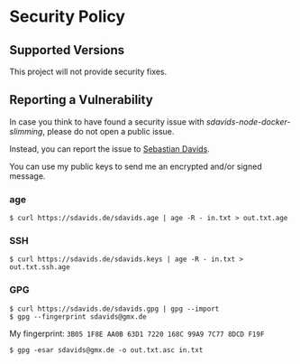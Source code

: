 # Security Policy

## Supported Versions

This project will not provide security fixes.

## Reporting a Vulnerability

In case you think to have found a security issue with
_sdavids-node-docker-slimming_, please do not open a public issue.

Instead, you can report the issue to [Sebastian Davids](mailto:sdavids@gmx.de).

You can use my public keys to send me an encrypted and/or signed message.

### age

```shell
$ curl https://sdavids.de/sdavids.age | age -R - in.txt > out.txt.age
```

### SSH

```shell
$ curl https://sdavids.de/sdavids.keys | age -R - in.txt > out.txt.ssh.age
```

### GPG

```shell
$ curl https://sdavids.de/sdavids.gpg | gpg --import
$ gpg --fingerprint sdavids@gmx.de
```

My fingerprint: `3B05 1F8E AA0B 63D1 7220 168C 99A9 7C77 8DCD F19F`

```shell
$ gpg -esar sdavids@gmx.de -o out.txt.asc in.txt
```
